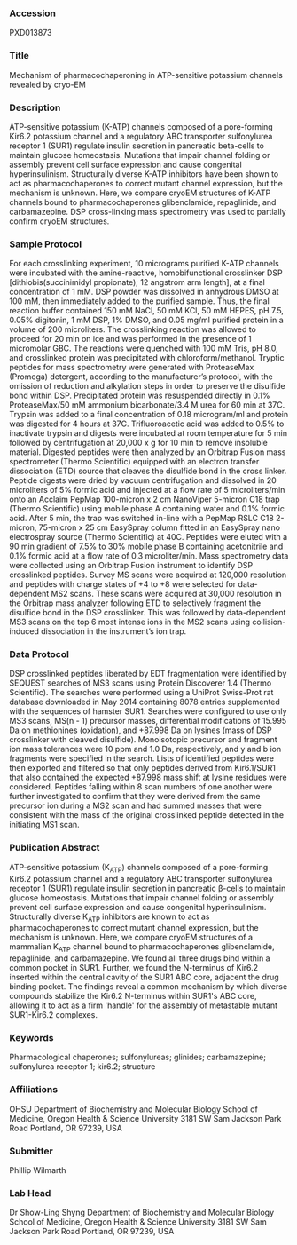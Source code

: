 ### Accession
PXD013873

### Title
Mechanism of pharmacochaperoning in ATP-sensitive potassium channels revealed by cryo-EM

### Description
ATP-sensitive potassium (K-ATP) channels composed of a pore-forming Kir6.2 potassium channel and a regulatory ABC transporter sulfonylurea receptor 1 (SUR1) regulate insulin secretion in pancreatic beta-cells to maintain glucose homeostasis. Mutations that impair channel folding or assembly prevent cell surface expression and cause congenital hyperinsulinism. Structurally diverse K-ATP inhibitors have been shown to act as pharmacochaperones to correct mutant channel expression, but the mechanism is unknown. Here, we compare cryoEM structures of K-ATP channels bound to pharmacochaperones glibenclamide, repaglinide, and carbamazepine. DSP cross-linking mass spectrometry was used to partially confirm cryoEM structures.

### Sample Protocol
For each crosslinking experiment, 10 micrograms purified K-ATP channels were incubated with the amine-reactive, homobifunctional crosslinker DSP [dithiobis(succinimidyl propionate); 12 angstrom arm length], at a final concentration of 1 mM. DSP powder was dissolved in anhydrous DMSO at 100 mM, then immediately added to the purified sample. Thus, the final reaction buffer contained 150 mM NaCl, 50 mM KCl, 50 mM HEPES, pH 7.5, 0.05% digitonin, 1 mM DSP, 1% DMSO, and 0.05 mg/ml purified protein in a volume of 200 microliters. The crosslinking reaction was allowed to proceed for 20 min on ice and was performed in the presence of 1 micromolar GBC. The reactions were quenched with 100 mM Tris, pH 8.0, and crosslinked protein was precipitated with chloroform/methanol. Tryptic peptides for mass spectrometry were generated with ProteaseMax (Promega) detergent, according to the manufacturer’s protocol, with the omission of reduction and alkylation steps in order to preserve the disulfide bond within DSP. Precipitated protein was resuspended directly in 0.1% ProteaseMax/50 mM ammonium bicarbonate/3.4 M urea for 60 min at 37C. Trypsin was added to a final concentration of 0.18 microgram/ml and protein was digested for 4 hours at 37C. Trifluoroacetic acid was added to 0.5% to inactivate trypsin and digests were incubated at room temperature for 5 min followed by centrifugation at 20,000 x g for 10 min to remove insoluble material.   Digested peptides were then analyzed by an Orbitrap Fusion mass spectrometer (Thermo Scientific) equipped with an electron transfer dissociation (ETD) source that cleaves the disulfide bond in the cross linker. Peptide digests were dried by vacuum centrifugation and dissolved in 20 microliters of 5% formic acid and injected at a flow rate of 5 microliters/min onto an Acclaim PepMap 100-micron x 2 cm NanoViper 5-micron C18 trap (Thermo Scientific) using mobile phase A containing water and 0.1% formic acid.  After 5 min, the trap was switched in-line with a PepMap RSLC C18 2-micron, 75-micron x 25 cm EasySpray column fitted in an EasySpray nano electrospray source (Thermo Scientific) at 40C.  Peptides were eluted with a 90 min gradient of 7.5% to 30% mobile phase B containing acetonitrile and 0.1% formic acid at a flow rate of 0.3 microliter/min. Mass spectrometry data were collected using an Orbitrap Fusion instrument to identify DSP crosslinked peptides.  Survey MS scans were acquired at 120,000 resolution and peptides with charge states of +4 to +8 were selected for data-dependent MS2 scans.  These scans were acquired at 30,000 resolution in the Orbitrap mass analyzer following ETD to selectively fragment the disulfide bond in the DSP crosslinker. This was followed by data-dependent MS3 scans on the top 6 most intense ions in the MS2 scans using collision-induced dissociation in the instrument’s ion trap.

### Data Protocol
DSP crosslinked peptides liberated by EDT fragmentation were identified by SEQUEST searches of MS3 scans using Protein Discoverer 1.4 (Thermo Scientific).  The searches were performed using a UniProt Swiss-Prot rat database downloaded in May 2014 containing 8078 entries supplemented with the sequences of hamster SUR1.  Searches were configured to use only MS3 scans, MS(n - 1) precursor masses, differential modifications of 15.995 Da on methionines (oxidation), and +87.998 Da on lysines (mass of DSP crosslinker with cleaved disulfide).  Monoisotopic precursor and fragment ion mass tolerances were 10 ppm and 1.0 Da, respectively, and y and b ion fragments were specified in the search.  Lists of identified peptides were then exported and filtered so that only peptides derived from Kir6.1/SUR1 that also contained the expected +87.998 mass shift at lysine residues were considered.  Peptides falling within 8 scan numbers of one another were further investigated to confirm that they were derived from the same precursor ion during a MS2 scan and had summed masses that were consistent with the mass of the original crosslinked peptide detected in the initiating MS1 scan.

### Publication Abstract
ATP-sensitive potassium (K<sub>ATP</sub>) channels composed of a pore-forming Kir6.2 potassium channel and a regulatory ABC transporter sulfonylurea receptor 1 (SUR1) regulate insulin secretion in pancreatic &#x3b2;-cells to maintain glucose homeostasis. Mutations that impair channel folding or assembly prevent cell surface expression and cause congenital hyperinsulinism. Structurally diverse K<sub>ATP</sub> inhibitors are known to act as pharmacochaperones to correct mutant channel expression, but the mechanism is unknown. Here, we compare cryoEM structures of a mammalian K<sub>ATP</sub> channel bound to pharmacochaperones glibenclamide, repaglinide, and carbamazepine. We found all three drugs bind within a common pocket in SUR1. Further, we found the N-terminus of Kir6.2 inserted within the central cavity of the SUR1 ABC core, adjacent the drug binding pocket. The findings reveal a common mechanism by which diverse compounds stabilize the Kir6.2 N-terminus within SUR1's ABC core, allowing it to act as a firm 'handle' for the assembly of metastable mutant SUR1-Kir6.2 complexes.

### Keywords
Pharmacological chaperones; sulfonylureas; glinides; carbamazepine; sulfonylurea receptor 1; kir6.2; structure

### Affiliations
OHSU
Department of Biochemistry and Molecular Biology School of Medicine, Oregon Health & Science University  3181 SW Sam Jackson Park Road Portland, OR 97239, USA

### Submitter
Phillip Wilmarth

### Lab Head
Dr Show-Ling Shyng
Department of Biochemistry and Molecular Biology School of Medicine, Oregon Health & Science University  3181 SW Sam Jackson Park Road Portland, OR 97239, USA


